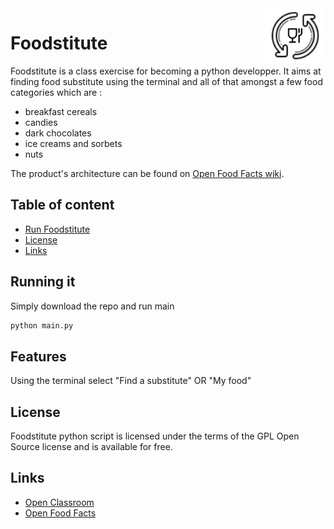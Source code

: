 <img src="img/logo.png" alt="Foodstitute" title="Foodstitute" align="right" width="100px" />

Foodstitute
=================

Foodstitute is a class exercise for becoming a python developper.
It aims at finding food substitute using the terminal and all of that
amongst a few food categories which are :

- breakfast cereals
- candies
- dark chocolates
- ice creams and sorbets
- nuts

The product's architecture can be found on [Open Food Facts wiki](https://en.wiki.openfoodfacts.org/API/Read/Product).

## Table of content

- [Run Foodstitute](#running-it)
- [License](#license)
- [Links](#links)

## Running it

Simply download the repo and run main
```bash
python main.py
```

## Features

Using the terminal select "Find a substitute" OR "My food"

## License

Foodstitute python script is licensed under the terms of the GPL Open Source
license and is available for free.

## Links

* [Open Classroom](https://openclassrooms.com)
* [Open Food Facts](https://world.openfoodfacts.org/)
